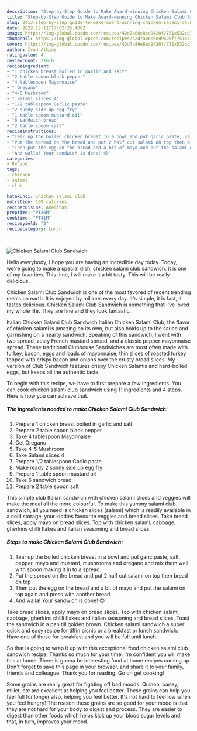 ```yaml
---
description: "Step-by-Step Guide to Make Award-winning Chicken Salami Club Sandwich"
title: "Step-by-Step Guide to Make Award-winning Chicken Salami Club Sandwich"
slug: 2413-step-by-step-guide-to-make-award-winning-chicken-salami-club-sandwich
date: 2022-12-11T17:02:25.406Z
image: https://img-global.cpcdn.com/recipes/42d7a86e8ed9420f/751x532cq70/chicken-salami-club-sandwich-recipe-main-photo.jpg
thumbnail: https://img-global.cpcdn.com/recipes/42d7a86e8ed9420f/751x532cq70/chicken-salami-club-sandwich-recipe-main-photo.jpg
cover: https://img-global.cpcdn.com/recipes/42d7a86e8ed9420f/751x532cq70/chicken-salami-club-sandwich-recipe-main-photo.jpg
author: Ivan Atkins
ratingvalue: 4
reviewcount: 21616
recipeingredient:
- "1 chicken breast boiled in garlic and salt"
- "2 table spoon black pepper"
- "4 tablespoon Mayonnaise"
- " Oregano"
- "4-5 Mushroom"
- " Salami slices 4"
- "1/2 tablespoon Garlic paste"
- "2 sunny side up egg fry"
- "1 table spoon mustard oil"
- "6 sandwich bread"
- "2 table spoon salt"
recipeinstructions:
- "Tear up the boiled chicken breast in a bowl and put garic paste, salt, pepper, mayo and mustard, mushrooms and oregano and mix them well with spoon making it in to a spread."
- "Put the spread on the bread and put 2 half cut salami on top then bread on top"
- "Then put the egg on the bread and a bit of mayo and put the salami on top again and press with another bread"
- "And walla! Your sandwich is done! 😊"
categories:
- Recipe
tags:
- chicken
- salami
- club

katakunci: chicken salami club 
nutrition: 109 calories
recipecuisine: American
preptime: "PT20M"
cooktime: "PT41M"
recipeyield: "2"
recipecategory: Lunch

---
```



![Chicken Salami Club Sandwich](https://img-global.cpcdn.com/recipes/42d7a86e8ed9420f/751x532cq70/chicken-salami-club-sandwich-recipe-main-photo.jpg)

Hello everybody, I hope you are having an incredible day today. Today, we're going to make a special dish, chicken salami club sandwich. It is one of my favorites. This time, I will make it a bit tasty. This will be really delicious.

Chicken Salami Club Sandwich is one of the most favored of recent trending meals on earth. It is enjoyed by millions every day. It's simple, it is fast, it tastes delicious. Chicken Salami Club Sandwich is something that I've loved my whole life. They are fine and they look fantastic.

Italian Chicken Salami Club Sandwich Italian Chicken Salami Club, the flavor of chicken salami is amazing on its own, but also holds up to the sauce and garnishing on a hearty sandwich. Speaking of this sandwich, I went with two spread, zesty French mustard spread, and a classic pepper mayonnaise spread. These traditional Clubhouse Sandwiches are most often made with turkey, bacon, eggs and loads of mayonnaise, thin slices of roasted turkey topped with crispy bacon and onions over the crusty bread slices. My version of Club Sandwich features crispy Chicken Salamis and hard-boiled eggs, but keeps all the authentic taste.


To begin with this recipe, we have to first prepare a few ingredients. You can cook chicken salami club sandwich using 11 ingredients and 4 steps. Here is how you can achieve that.

<!--inarticleads1-->

##### The ingredients needed to make Chicken Salami Club Sandwich:

1. Prepare 1 chicken breast boiled in garlic and salt
1. Prepare 2 table spoon black pepper
1. Take 4 tablespoon Mayonnaise
1. Get  Oregano
1. Take 4-5 Mushroom
1. Take  Salami slices 4
1. Prepare 1/2 tablespoon Garlic paste
1. Make ready 2 sunny side up egg fry
1. Prepare 1 table spoon mustard oil
1. Take 6 sandwich bread
1. Prepare 2 table spoon salt


This simple club Italian sandwich with chicken salami slices and veggies will make the meal all the more colourful. To make this yummy salami club sandwich, all you need is chicken slices (salami) which is readily available in a cold storage, your kiddies favourite veggies and bread slices. Take bread slices, apply mayo on bread slices. Top with chicken salami, cabbage, gherkins chilli flakes and italian seasoning and bread slices. 

<!--inarticleads2-->

##### Steps to make Chicken Salami Club Sandwich:

1. Tear up the boiled chicken breast in a bowl and put garic paste, salt, pepper, mayo and mustard, mushrooms and oregano and mix them well with spoon making it in to a spread.
1. Put the spread on the bread and put 2 half cut salami on top then bread on top
1. Then put the egg on the bread and a bit of mayo and put the salami on top again and press with another bread
1. And walla! Your sandwich is done! 😊


Take bread slices, apply mayo on bread slices. Top with chicken salami, cabbage, gherkins chilli flakes and italian seasoning and bread slices. Toast the sandwich in a pan till golden brown. Chicken salami sandwich a super quick and easy recipe for tiffin picnic or a breakfast or lunch sandwich. Have one of these for breakfast and you will be full until lunch. 

So that is going to wrap it up with this exceptional food chicken salami club sandwich recipe. Thanks so much for your time. I'm confident you will make this at home. There is gonna be interesting food at home recipes coming up. Don't forget to save this page in your browser, and share it to your family, friends and colleague. Thank you for reading. Go on get cooking!

Some grains are really great for fighting off bad moods. Quinoa, barley, millet, etc are excellent at helping you feel better. These grains can help you feel full for longer also, helping you feel better. It's not hard to feel low when you feel hungry! The reason these grains are so good for your mood is that they are not hard for your body to digest and process. They are easier to digest than other foods which helps kick up your blood sugar levels and that, in turn, improves your mood.
